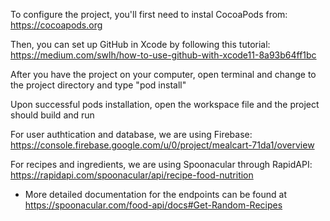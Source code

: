 To configure the project, you'll first need to instal CocoaPods from: https://cocoapods.org 

Then, you can set up GitHub in Xcode by following this tutorial: https://medium.com/swlh/how-to-use-github-with-xcode11-8a93b64ff1bc 

After you have the project on your computer, open terminal and change to the project directory and type "pod install"

Upon successful pods installation, open the workspace file and the project should build and run

For user authtication and database, we are using Firebase: https://console.firebase.google.com/u/0/project/mealcart-71da1/overview

For recipes and ingredients, we are using Spoonacular through RapidAPI: https://rapidapi.com/spoonacular/api/recipe-food-nutrition
  - More detailed documentation for the endpoints can be found at https://spoonacular.com/food-api/docs#Get-Random-Recipes 

